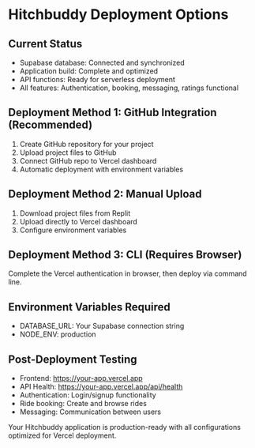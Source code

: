 # Hitchbuddy Deployment Options

## Current Status
- Supabase database: Connected and synchronized
- Application build: Complete and optimized
- API functions: Ready for serverless deployment
- All features: Authentication, booking, messaging, ratings functional

## Deployment Method 1: GitHub Integration (Recommended)
1. Create GitHub repository for your project
2. Upload project files to GitHub
3. Connect GitHub repo to Vercel dashboard
4. Automatic deployment with environment variables

## Deployment Method 2: Manual Upload
1. Download project files from Replit
2. Upload directly to Vercel dashboard
3. Configure environment variables

## Deployment Method 3: CLI (Requires Browser)
Complete the Vercel authentication in browser, then deploy via command line.

## Environment Variables Required
- DATABASE_URL: Your Supabase connection string
- NODE_ENV: production

## Post-Deployment Testing
- Frontend: https://your-app.vercel.app
- API Health: https://your-app.vercel.app/api/health
- Authentication: Login/signup functionality
- Ride booking: Create and browse rides
- Messaging: Communication between users

Your Hitchbuddy application is production-ready with all configurations optimized for Vercel deployment.